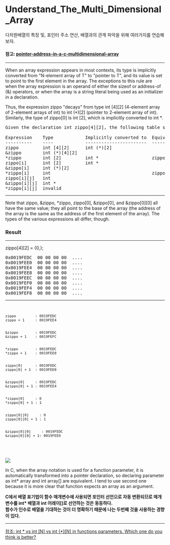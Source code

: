 # Understand_The_Multi_Dimensional_Array
다차원배열의 특징 및, 포인터 주소 연산, 배열과의 관계 파악을 위해 여러가지를 연습해보자.

<h4>참고: <a href = "https://stackoverflow.com/questions/2003745/pointer-address-in-a-c-multidimensional-array">pointer-address-in-a-c-multidimensional-array</a></h4><hr>

<p>
When an array expression appears in most contexts, its type is implicitly converted from "N-element array of T" to "pointer to T", and its value is set to point to the first element in the array. The exceptions to this rule are when the array expression is an operand of either the sizeof or address-of (&) operators, or when the array is a string literal being used as an initializer in a declaration.

Thus, the expression zippo "decays" from type int [4][2] (4-element array of 2-element arrays of int) to int (*)[2] (pointer to 2-element array of int). Similarly, the type of zippo[0] is int [2], which is implicitly converted to int *.
</p>

<pre>
Given the declaration int zippo[4][2], the following table shows the types of various array expressions involving zippo and any implicit conversions:

Expression    Type            Implicitly converted to  Equivalent expression
----------    ----            -----------------------  ---------------------
zippo         int [4][2]      int (*)[2]               
&zippo        int (*)[4][2]       
*zippo        int [2]         int *                    zippo[0]
zippo[i]      int [2]         int *
&zippo[i]     int (*)[2]                               
*zippo[i]     int                                      zippo[i][0]
zippo[i][j]   int
&zippo[i][j]  int *
*zippo[i][j]  invalid
</pre>
<hr>
<p>
Note that zippo, &zippo, *zippo, zippo[0], &zippo[0], and &zippo[0][0] all have the same value; they all point to the base of the array (the address of the array is the same as the address of the first element of the array). The types of the various expressions all differ, though.
</p>

<h3>Result</h3>
<hr>

<p>zippo[4][2] = {0,};</p>
<pre>
0x0019FEDC  00 00 00 00  ....
0x0019FEE0  00 00 00 00  ....
0x0019FEE4  00 00 00 00  ....
0x0019FEE8  00 00 00 00  ....
0x0019FEEC  00 00 00 00  ....
0x0019FEF0  00 00 00 00  ....
0x0019FEF4  00 00 00 00  ....
0x0019FEF8  00 00 00 00  ....
<hr>
<div style = "font-size: 0.8em; padding:0 margin:0;">
zippo         : 0019FEDC
zippo + 1     : 0019FEE4
<br>
&zippo        : 0019FEDC
&zippo + 1    : 0019FEFC
<br>
*zippo        : 0019FEDC
*zippo + 1    : 0019FEE0
<br>
zippo[0]      : 0019FEDC
zippo[0] + 1  : 0019FEE0
<br>
&zippo[0]     : 0019FEDC
&zippo[0] + 1 : 0019FEE4
<br>
*zippo[0]     : 0
*zippo[0] + 1 : 1
<br>
zippo[0][0]     : 0
zippo[0][0] + 1 : 1
<br>
&zippo[0][0]     : 0019FEDC
&zippo[0][0] + 1: 0019FEE0
</div>

</pre>
<br>

<img src = "http://cslab2.kku.ac.kr/~201721210/pointer_study.JPG">


<p>
In C, when the array notation is used for a function parameter, it is automatically transformed into a pointer declaration, so declaring parameter as int* array and int array[] are equivalent. I tend to use second one because it is more clear that function expects an array as an argument.
</p>
<p><b>
      C에서 배열 표기법이 함수 매개변수에 사용되면 포인터 선언으로 자동 변환되므로 매개변수를 int* 배열과 int 어레이[]로 선언하는 것은 동등하다.       <br>함수가 인수로 배열을 기대하는 것이 더 명확하기 때문에 나는 두번째 것을 사용하는 경향이 있다.
</b></p>
<hr>
<a href = "https://softwareengineering.stackexchange.com/questions/269648/int-vs-int-n-vs-int-n-in-functions-parameters-which-one-do-you-think-i">참조: int * vs int [N] vs int (*)[N] in functions parameters. Which one do you think is better?</a>




